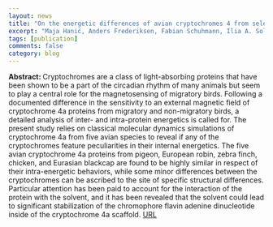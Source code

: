 ```yaml
---
layout: news
title: "On the energetic differences of avian cryptochromes 4 from selected species"
excerpt: "Maja Hanić, Anders Frederiksen, Fabian Schuhmann, Ilia A. Solov'yov, The European Physical Journal D, 76, 198, (2022)"
tags: [publication]
comments: false
category: blog
---
```


<b>Abstract: </b> Cryptochromes are a class of light-absorbing proteins that have been shown to be a part of the circadian rhythm of many animals but seem to play a central role for the magnetosensing of migratory birds. Following a documented difference in the sensitivity to an external magnetic field of cryptochrome 4a proteins from migratory and non-migratory birds, a detailed analysis of inter- and intra-protein energetics is called for. The present study relies on classical molecular dynamics simulations of cryptochrome 4a from five avian species to reveal if any of the cryptochromes feature peculiarities in their internal energetics. The five avian cryptochrome 4a proteins from pigeon, European robin, zebra finch, chicken, and Eurasian blackcap are found to be highly similar in respect of their intra-energetic behaviors, while some minor differences between the cryptochromes can be ascribed to the site of specific structural differences. Particular attention has been paid to account for the interaction of the protein with the solvent, and it has been revealed that the solvent could lead to significant stabilization of the chromophore flavin adenine dinucleotide inside of the cryptochrome 4a scaffold.
<a href="https://link.springer.com/article/10.1140/epjd/s10053-022-00520-5">URL</a>

